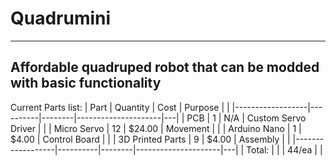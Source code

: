 # Quadrumini
---
Affordable quadruped robot that can be modded with basic functionality
--- 
Current Parts list:
| Part             | Quantity | Cost   | Purpose             |   |
|------------------|----------|--------|---------------------|---|
| PCB              | 1        | N/A    | Custom Servo Driver |   |
| Micro Servo      | 12       | $24.00 | Movement            |   |
| Arduino Nano     | 1        | $4.00  | Control Board       |   |
| 3D Printed Parts | 9        | $4.00    | Assembly            |   |
|------------------|----------|--------|---------------------|---|
| Total:           |          |        | 44/ea               |   |
